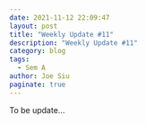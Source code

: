 ```yaml
---
date: 2021-11-12 22:09:47
layout: post
title: "Weekly Update #11"
description: "Weekly Update #11"
category: blog
tags:
  - Sem A
author: Joe Siu
paginate: true
---
```

To be update...